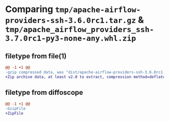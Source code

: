 # Comparing `tmp/apache-airflow-providers-ssh-3.6.0rc1.tar.gz` & `tmp/apache_airflow_providers_ssh-3.7.0rc1-py3-none-any.whl.zip`

## filetype from file(1)

```diff
@@ -1 +1 @@
-gzip compressed data, was "dist/apache-airflow-providers-ssh-3.6.0rc1.tar", last modified: Sun Apr  2 05:49:20 2023, max compression
+Zip archive data, at least v2.0 to extract, compression method=deflate
```

## filetype from diffoscope

```diff
@@ -1 +1 @@
-GzipFile
+ZipFile
```

